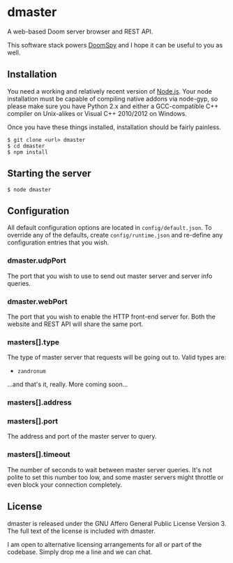 dmaster
=======

A web-based Doom server browser and REST API.

This software stack powers [DoomSpy](doomspy.com) and I hope it can be useful
to you as well.

Installation
------------

You need a working and relatively recent version of
[Node.js](http://nodejs.org/).  Your node installation must be capable of
compiling native addons via node-gyp, so please make sure you have Python 2.x
and either a GCC-compatible C++ compiler on Unix-alikes or Visual C++ 2010/2012
on Windows.

Once you have these things installed, installation should be fairly painless.

    $ git clone <url> dmaster
    $ cd dmaster
    $ npm install

Starting the server
-------------------

    $ node dmaster

Configuration
-------------

All default configuration options are located in `config/default.json`.  To
override any of the defaults, create `config/runtime.json` and re-define any
configuration entries that you wish.

### dmaster.udpPort

The port that you wish to use to send out master server and server info
queries.

### dmaster.webPort

The port that you wish to enable the HTTP front-end server for.  Both the
website and REST API will share the same port.

### masters[].type

The type of master server that requests will be going out to.  Valid types are:

- `zandronum`

...and that's it, really.  More coming soon...

### masters[].address
### masters[].port

The address and port of the master server to query.

### masters[].timeout

The number of seconds to wait between master server queries.  It's not polite
to set this number too low, and some master servers might throttle or even
block your connection completely.

License
-------

dmaster is released under the GNU Affero General Public License Version 3.  The
full text of the license is included with dmaster.

I am open to alternative licensing arrangements for all or part of the
codebase.  Simply drop me a line and we can chat.
